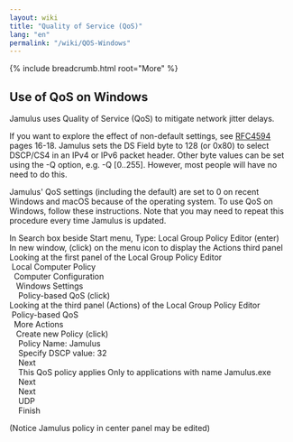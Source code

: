 ```yaml
---
layout: wiki
title: "Quality of Service (QoS)"
lang: "en"
permalink: "/wiki/QOS-Windows"
---
```


{% include breadcrumb.html root="More" %}

## Use of QoS on Windows

Jamulus uses Quality of Service (QoS) to mitigate network jitter delays.

If you want to explore the effect of non-default settings, see [RFC4594](https://datatracker.ietf.org/doc/html/rfc4594) pages 16-18.  Jamulus sets the DS Field byte to 128 (or 0x80) to select DSCP/CS4 in an IPv4 or IPv6 packet header. Other byte values can be set using the -Q option, e.g. -Q [0..255].  However, most people will have no need to do this.

Jamulus' QoS settings (including the default) are set to 0 on recent Windows and macOS because of the operating system. To use QoS on Windows, follow these instructions. Note that you may need to repeat this procedure every time Jamulus is updated.

In Search box beside Start menu, Type: Local Group Policy Editor (enter)<br>
In new window, (click) on the menu icon to display the Actions third panel<br>
Looking at the first panel of the Local Group Policy Editor<br>
&nbsp;Local Computer Policy<br>
&nbsp;&nbsp;Computer Configuration<br>
&nbsp;&nbsp;&nbsp;Windows Settings<br>
&nbsp;&nbsp;&nbsp;&nbsp;Policy-based QoS (click)<br>
Looking at the third panel (Actions) of the Local Group Policy Editor<br>
&nbsp;Policy-based QoS<br>
&nbsp;&nbsp;More Actions<br>
&nbsp;&nbsp;&nbsp;Create new Policy (click)<br>
&nbsp;&nbsp;&nbsp;&nbsp;Policy Name: Jamulus<br>
&nbsp;&nbsp;&nbsp;&nbsp;Specify DSCP value: 32<br>
&nbsp;&nbsp;&nbsp;&nbsp;Next<br>
&nbsp;&nbsp;&nbsp;&nbsp;This QoS policy applies Only to applications with name Jamulus.exe<br>
&nbsp;&nbsp;&nbsp;&nbsp;Next<br>
&nbsp;&nbsp;&nbsp;&nbsp;Next<br>
&nbsp;&nbsp;&nbsp;&nbsp;UDP<br>
&nbsp;&nbsp;&nbsp;&nbsp;Finish<br>

(Notice Jamulus policy in center panel may be edited)

